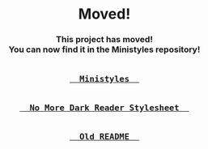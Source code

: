 <h1 align="center">Moved!</h1>
<h3 align="center">This project has moved!<br/>You can now find it in the Ministyles repository!<br/><br/>

<a href="https://ministyles.astolfo.gay/">
<kbd>
<br/>
&nbsp;&nbsp;Ministyles&nbsp;&nbsp;
<br/>
<br/>
</kbd>
</a><a href="https://ministyles.astolfo.gay/no-dark-reader.css">
<kbd>
<br/>
&nbsp;&nbsp;No More Dark Reader Stylesheet&nbsp;&nbsp;
<br/>
<br/>
</kbd>
</a><a href="old-readme">
<kbd>
<br/>
&nbsp;&nbsp;Old README&nbsp;&nbsp;
<br/>
<br/>
</kbd>
</a><br/><br/><br/>
</h3>
  
